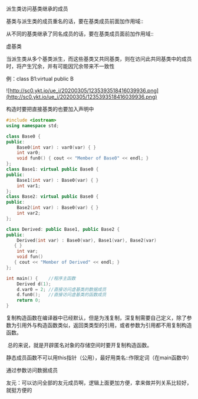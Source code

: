派生类访问基类继承的成员

基类与派生类的成员重名的话，要在基类成员前面加作用域::

从不同的基类继承了同名成员的话，要在基类成员面前加作用域::

虚基类

 当派生类从多个基类派生，而这些基类又共同基类，则在访问此共同基类中的成员时，将产生冗余，并有可能因冗余带来不一致性 

 例：class B1:virtual public B 

 ![http://sc0.ykt.io/ue_i/20200305/1235393518416039936.png](http://sc0.ykt.io/ue_i/20200305/1235393518416039936.png) 

构造时要把直接基类的也要加入声明中

```c++
#include <iostream>
using namespace std;

class Base0 {   
public:
    Base0(int var) : var0(var) { }
    int var0;
    void fun0() { cout << "Member of Base0" << endl; }
};
class Base1: virtual public Base0 {
public: 
    Base1(int var) : Base0(var) { }
    int var1;
};
class Base2: virtual public Base0 { 
public:
    Base2(int var) : Base0(var) { }
    int var2;
};

class Derived: public Base1, public Base2 {
public:
    Derived(int var) : Base0(var), Base1(var), Base2(var) 
   { }
    int var;
    void fun() 
   { cout << "Member of Derived" << endl; }
};

int main() {    //程序主函数
    Derived d(1);
    d.var0 = 2; //直接访问虚基类的数据成员
    d.fun0();   //直接访问虚基类的函数成员
    return 0;
}
```

复制构造函数在编译器中已经默认，但是为浅复制，深复制需要自己定义，除了参数为引用外与构造函数类似，返回类类型的引用，或者参数为引用都不用复制构造函数。

​	总的来说，就是开辟匿名对象的存储空间时要开复制构造函数。

静态成员函数不可以用this指针（公用），最好用类名::作限定词（在main函数中）

通过参数访问数据成员

友元：可以访问全部的友元成员啊，逻辑上面更加方便，拿来做并列关系比较好，就挺方便的

